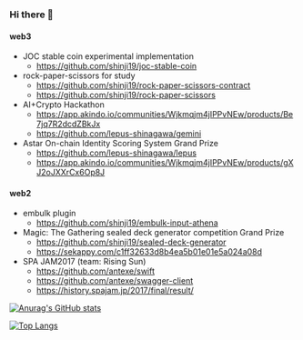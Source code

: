 ### Hi there 👋

#### web3

- JOC stable coin experimental implementation
  - https://github.com/shinji19/joc-stable-coin
- rock-paper-scissors for study
  - https://github.com/shinji19/rock-paper-scissors-contract
  - https://github.com/shinji19/rock-paper-scissors
- AI+Crypto Hackathon
  - https://app.akindo.io/communities/Wjkmqjm4jIPPvNEw/products/Be7jq7R2dcdZBkJx
  - https://github.com/lepus-shinagawa/gemini
- Astar On-chain Identity Scoring System Grand Prize
  - https://github.com/lepus-shinagawa/lepus
  - https://app.akindo.io/communities/Wjkmqjm4jIPPvNEw/products/gXJ2oJXXrCx6Op8J
  
#### web2

- embulk plugin
  - https://github.com/shinji19/embulk-input-athena
- Magic: The Gathering sealed deck generator competition Grand Prize
  - https://github.com/shinji19/sealed-deck-generator
  - https://sekappy.com/c1ff32633d8b4ea5b01e01e5a024a08d
- SPA JAM2017 (team: Rising Sun)
  - https://github.com/antexe/swift
  - https://github.com/antexe/swagger-client
  - https://history.spajam.jp/2017/final/result/

[![Anurag's GitHub stats](https://github-readme-stats.vercel.app/api?username=shinji19)](https://github.com/anuraghazra/github-readme-stats)

[![Top Langs](https://github-readme-stats.vercel.app/api/top-langs/?username=shinji19)](https://github.com/anuraghazra/github-readme-stats)

